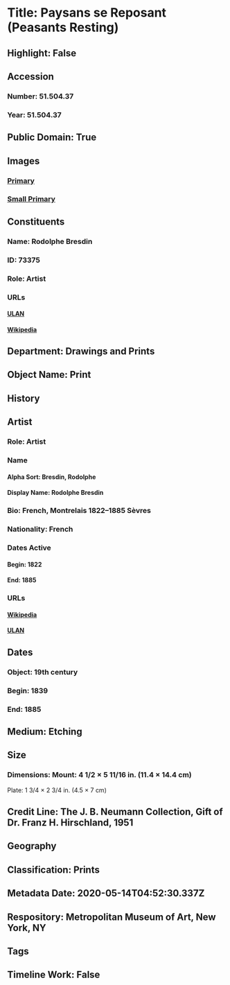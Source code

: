 # Title: Paysans se Reposant (Peasants Resting)
## Highlight: False
## Accession
### Number: 51.504.37
### Year: 51.504.37
## Public Domain: True
## Images
### [Primary](https://images.metmuseum.org/CRDImages/dp/original/DP889770.jpg)
### [Small Primary](https://images.metmuseum.org/CRDImages/dp/web-large/DP889770.jpg)
## Constituents
### Name: Rodolphe Bresdin
### ID: 73375
### Role: Artist
### URLs
#### [ULAN](http://vocab.getty.edu/page/ulan/500018116)
#### [Wikipedia](https://www.wikidata.org/wiki/Q467130)
## Department: Drawings and Prints
## Object Name: Print
## History
## Artist
### Role: Artist
### Name
#### Alpha Sort: Bresdin, Rodolphe
#### Display Name: Rodolphe Bresdin
### Bio: French, Montrelais 1822–1885 Sèvres
### Nationality: French
### Dates Active
#### Begin: 1822
#### End: 1885
### URLs
#### [Wikipedia](https://www.wikidata.org/wiki/Q467130)
#### [ULAN](http://vocab.getty.edu/page/ulan/500018116)
## Dates
### Object: 19th century
### Begin: 1839
### End: 1885
## Medium: Etching
## Size
### Dimensions: Mount: 4 1/2 × 5 11/16 in. (11.4 × 14.4 cm)
Plate: 1 3/4 × 2 3/4 in. (4.5 × 7 cm)
## Credit Line: The J. B. Neumann Collection, Gift of Dr. Franz H. Hirschland, 1951
## Geography
## Classification: Prints
## Metadata Date: 2020-05-14T04:52:30.337Z
## Respository: Metropolitan Museum of Art, New York, NY
## Tags
## Timeline Work: False